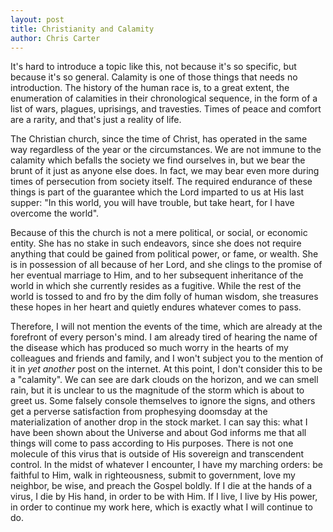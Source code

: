 ```yaml
---
layout: post
title: Christianity and Calamity
author: Chris Carter
---
```


It's hard to introduce a topic like this, not because it's so specific, but because it's so general. Calamity is one of those things that needs no introduction. The history of the human race is, to a great extent, the enumeration of calamities in their chronological sequence, in the form of a list of wars, plagues, uprisings, and travesties. Times of peace and comfort are a rarity, and that's just a reality of life.

The Christian church, since the time of Christ, has operated in the same way regardless of the year or the circumstances. We are not immune to the calamity which befalls the society we find ourselves in, but we bear the brunt of it just as anyone else does. In fact, we may bear even more during times of persecution from society itself. The required endurance of these things is part of the guarantee which the Lord imparted to us at His last supper: "In this world, you will have trouble, but take heart, for I have overcome the world".

Because of this the church is not a mere political, or social, or economic entity. She has no stake in such endeavors, since she does not require anything that could be gained from political power, or fame, or wealth. She is in possession of all because of her Lord, and she clings to the promise of her eventual marriage to Him, and to her subsequent inheritance of the world in which she currently resides as a fugitive. While the rest of the world is tossed to and fro by the dim folly of human wisdom, she treasures these hopes in her heart and quietly endures whatever comes to pass.

Therefore, I will not mention the events of the time, which are already at the forefront of every person's mind. I am already tired of hearing the name of the disease which has produced so much worry in the hearts of my colleagues and friends and family, and I won't subject you to the mention of it in _yet another_ post on the internet. At this point, I don't consider this to be a "calamity". We can see are dark clouds on the horizon, and we can smell rain, but it is unclear to us the magnitude of the storm which is about to greet us. Some falsely console themselves to ignore the signs, and others get a perverse satisfaction from prophesying doomsday at the materialization of another drop in the stock market. I can say this: what I have been shown about the Universe and about God informs me that all things will come to pass according to His purposes. There is not one molecule of this virus that is outside of His sovereign and transcendent control. In the midst of whatever I encounter, I have my marching orders: be faithful to Him, walk in righteousness, submit to government, love my neighbor, be wise, and preach the Gospel boldly. If I die at the hands of a virus, I die by His hand, in order to be with Him. If I live, I live by His power, in order to continue my work here, which is exactly what I will continue to do.
